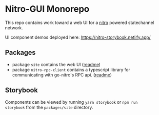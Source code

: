 # Nitro-GUI Monorepo

This repo contains work toward a web UI for a [nitro](https://github.com/statechannels/go-nitro) powered statechannel network.

UI component demos deployed here: https://nitro-storybook.netlify.app/

## Packages

- package `site` contains the web UI ([readme](./packages/site/README.md))
- package `nitro-rpc-client` contains a typescript library for communicating with go-nitro's RPC api. ([readme](./packages/nitro-rpc-client/readme.md))

## Storybook

Components can be viewed by running `yarn storybook` or `npm run storybook` from the `packages/site` directory.
